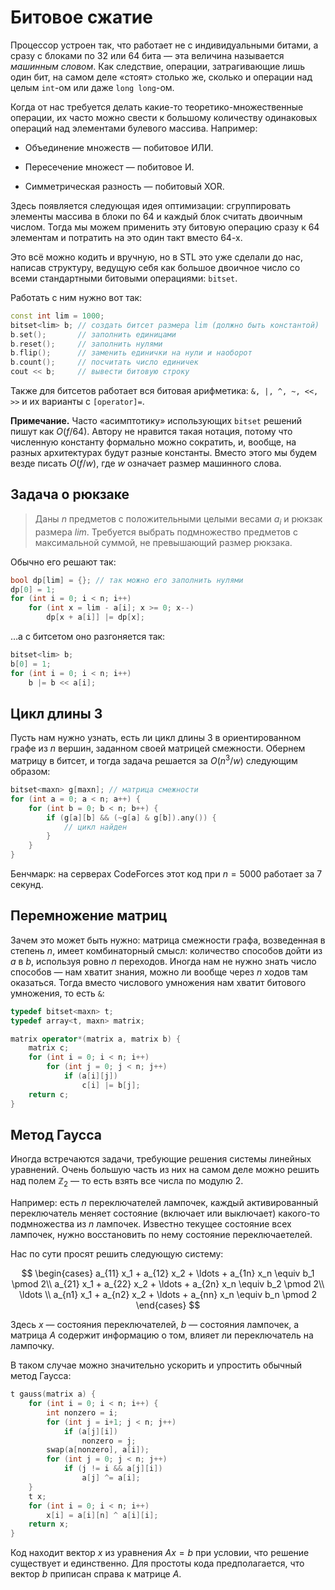 # Битовое сжатие

Процессор устроен так, что работает не с индивидуальными битами, а сразу с блоками по 32 или 64 бита — эта величина называется *машинным словом*. Как следствие, операции, затрагивающие лишь один бит, на самом деле «стоят» столько же, сколько и операции над целым `int`-ом или даже `long long`-ом.

Когда от нас требуется делать какие-то теоретико-множественные операции, их часто можно свести к большому количеству одинаковых операций над элементами булевого массива. Например:

* Объединение множеств — побитовое ИЛИ.

* Пересечение множест — побитовое И.

* Симметрическая разность — побитовый XOR.

Здесь появляется следующая идея оптимизации: сгруппировать элементы массива в блоки по 64 и каждый блок считать двоичным числом. Тогда мы можем применить эту битовую операцию сразу к 64 элементам и потратить на это один такт вместо 64-х.

Это всё можно кодить и вручную, но в STL это уже сделали до нас, написав структуру, ведущую себя как большое двоичное число со всеми стандартными битовыми операциями: `bitset`. 

Работать с ним нужно вот так:

```c++
const int lim = 1000;
bitset<lim> b; // создать битсет размера lim (должно быть константой)
b.set();       // заполнить единицами
b.reset();     // заполнить нулями
b.flip();      // заменить единички на нули и наоборот
b.count();     // посчитать число единичек
cout << b;     // вывести битовую строку
```

Также для битсетов работает вся битовая арифметика: `&, |, ^, ~, <<, >>` и их варианты с `[operator]=`.

**Примечание.** Часто «асимптотику» использующих `bitset` решений пишут как $O(f / 64)$. Автору не нравится такая нотация, потому что численную константу формально можно сократить, и, вообще, на разных архитектурах будут разные константы. Вместо этого мы будем везде писать $O(f / w)$, где $w$ означает размер машинного слова.

## Задача о рюкзаке

> Даны $n$ предметов с положительными целыми весами $a_i$ и рюкзак размера $lim$. Требуется выбрать подмножество предметов с максимальной суммой, не превышающий размер рюкзака.

Обычно его решают так:

```c++
bool dp[lim] = {}; // так можно его заполнить нулями
dp[0] = 1;
for (int i = 0; i < n; i++)
    for (int x = lim - a[i]; x >= 0; x--)
        dp[x + a[i]] |= dp[x];
```

…а с битсетом оно разгоняется так:

```c++
bitset<lim> b;
b[0] = 1;
for (int i = 0; i < n; i++)
    b |= b << a[i];
```

## Цикл длины 3

Пусть нам нужно узнать, есть ли цикл длины 3 в ориентированном графе из $n$ вершин, заданном своей матрицей смежности. Обернем матрицу в битсет, и тогда задача решается за $O(n^3 / w)$ следующим образом:

```c++
bitset<maxn> g[maxn]; // матрица смежности
for (int a = 0; a < n; a++) {
    for (int b = 0; b < n; b++) {
        if (g[a][b] && (~g[a] & g[b]).any()) {
            // цикл найден
        }
    }
}
```

Бенчмарк: на серверах CodeForces этот код при $n = 5000$ работает за 7 секунд.

## Перемножение матриц

Зачем это может быть нужно: матрица смежности графа, возведенная в степень $n$, имеет комбинаторный смысл: количество способов дойти из $a$ в $b$, используя ровно $n$ переходов. Иногда нам не нужно знать число способов — нам хватит знания, можно ли вообще через $n$ ходов там оказаться. Тогда вместо числового умножения нам хватит битового умножения, то есть `&`:

```c++
typedef bitset<maxn> t;
typedef array<t, maxn> matrix;

matrix operator*(matrix a, matrix b) {
    matrix c;
    for (int i = 0; i < n; i++)
        for (int j = 0; j < n; j++)
            if (a[i][j])
                c[i] |= b[j];
    return c;
}
```

## Метод Гаусса

Иногда встречаются задачи, требующие решения системы линейных уравнений. Очень большую часть из них на самом деле можно решить над полем $\mathbb{Z}_2$ — то есть взять все числа по модулю 2.

Например: есть $n$ переключателей лампочек, каждый активированный переключатель меняет состояние (включает или выключает) какого-то подмножества из $n$ лампочек. Известно текущее состояние всех лампочек, нужно восстановить по нему состояние переключаетелей.

Нас по сути просят решить следующую систему:

$$
\begin{cases}
a_{11} x_1 + a_{12} x_2 + \ldots + a_{1n} x_n \equiv b_1 \pmod 2\\
a_{21} x_1 + a_{22} x_2 + \ldots + a_{2n} x_n \equiv b_2 \pmod 2\\
\ldots \\
a_{n1} x_1 + a_{n2} x_2 + \ldots + a_{nn} x_n \equiv b_n \pmod 2
\end{cases}
$$

Здесь $x$ — состояния переключателей, $b$ — состояния лампочек, а матрица $A$ содержит информацию о том, влияет ли переключатель на лампочку.

В таком случае можно значительно ускорить и упростить обычный метод Гаусса:

```c++
t gauss(matrix a) {
    for (int i = 0; i < n; i++) {
        int nonzero = i;
        for (int j = i+1; j < n; j++)
            if (a[j][i])
                nonzero = j;
        swap(a[nonzero], a[i]);
        for (int j = 0; j < n; j++)
            if (j != i && a[j][i])
                a[j] ^= a[i];
    }
    t x;
    for (int i = 0; i < n; i++)
        x[i] = a[i][n] ^ a[i][i];
    return x;
}
```

Код находит вектор $x$ из уравнения $Ax = b$ при условии, что решение существует и единственно. Для простоты кода предполагается, что вектор $b$ приписан справа к матрице $A$.
